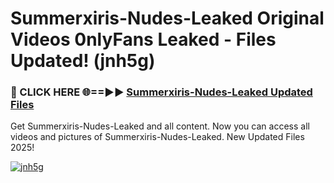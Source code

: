 # Summerxiris-Nudes-Leaked Original Videos 0nlyFans Leaked - Files Updated! (jnh5g)

<h3>🔴 CLICK HERE 🌐==►► <a href="https://tinyurl.com/4mcuefdz" rel="nofollow">Summerxiris-Nudes-Leaked Updated Files</a></h3>

Get Summerxiris-Nudes-Leaked and all content. Now you can access all videos and pictures of Summerxiris-Nudes-Leaked. New Updated Files 2025!

[![jnh5g](https://i.imgur.com/StAQSOY.gif)](https://tinyurl.com/4mcuefdz)
